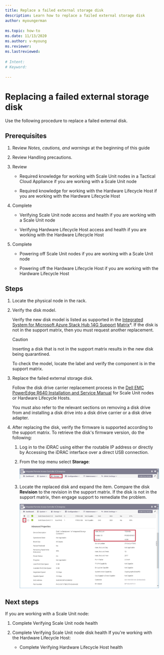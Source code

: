 ```yaml
---
title: Replace a failed external storage disk
description: Learn how to replace a failed external storage disk
author: myoungerman

ms.topic: how-to
ms.date: 11/13/2020
ms.author: v-myoung
ms.reviewer: 
ms.lastreviewed: 

# Intent: 
# Keyword: 

---
```


# Replacing a failed external storage disk

Use the following procedure to replace a failed external disk.

## Prerequisites

1.  Review *Notes, cautions, and warnings* at the beginning of this
    guide

2.  Review Handling precautions.

3.  Review

    -   Required knowledge for working with Scale Unit nodes in a
        Tactical Cloud
        Appliance if you are working with a Scale Unit node

    -   Required knowledge for working with the Hardware Lifecycle
        Host if you are working with the Hardware Lifecycle Host

4.  Complete

    -   Verifying Scale Unit node access and health if you are working with a Scale Unit node

    -   Verifying Hardware Lifecycle Host access and
        health if you are working with the Hardware Lifecycle Host

5.  Complete

    -   Powering off Scale Unit nodes if you are working with a Scale Unit node

    -   Powering off the Hardware Lifecycle
        Host if you are working with the Hardware Lifecycle Host

## Steps

1.  Locate the physical node in the rack.

2.  Verify the disk model.

    Verify the new disk model is listed as supported in the [Integrated
    System for Microsoft Azure Stack Hub 14G
    Support](https://www.dell.com/support/home/product-support/product/cloud-for-microsoft-azure-stack14g/docs#q%3Dsupport%20matrix%26sort%3Ddate%20descending%26f%3Alang%3D%5Ben%5D)
    [Matrix](https://www.dell.com/support/home/product-support/product/cloud-for-microsoft-azure-stack14g/docs#q%3Dsupport%20matrix%26sort%3Ddate%20descending%26f%3Alang%3D%5Ben%5D)*.
    If the disk is not in the support matrix, then you must request
    another replacement.
    
    > [!CAUTION]
    > Inserting a disk that is not in the support matrix results in the new disk being quarantined.
        
    To check the model, locate the label and verify the component is in
    the support matrix.
    
3.  Replace the failed external storage disk.

    Follow the disk drive carrier replacement process in the [Dell EMC
    PowerEdge R640 Installation and Service
    Manual](https://www.dell.com/support/manuals/us/en/04/poweredge-r640/per640_ism_pub/dell-emc-poweredge-r640-overview?guid=guid-f39be9ba-158c-45e3-b8b1-f07bb750d6d4)
    for Scale Unit nodes or Hardware Lifecycle Hosts.
    
    You must also refer to the relevant sections on removing a disk drive
    from and installing a disk drive into a disk drive carrier or a disk
    drive adapter.
    
4.  After replacing the disk, verify the firmware is supported according to the support matrix. To retrieve the disk\'s firmware version, do
the following:

    1.  Log in to the iDRAC using either the routable IP address or
        directly by Accessing the iDRAC interface over a direct USB
        connection.

    1.  From the top menu select **Storage**:

        ![](media/image-30.png)
    
    1.  Locate the replaced disk and expand the item. Compare the disk
        **Revision** to the revision in the support matrix. If the disk
        is not in the support matrix, then engage support to remediate
        the problem.

        ![](media/image-31.png)
        
## Next steps

If you are working with a Scale Unit node:

1.  Complete Verifying Scale Unit node
    health

2.  Complete Verifying Scale Unit node disk health If you're working with the Hardware Lifecycle Host:

    -   Complete Verifying Hardware Lifecycle Host health
    
